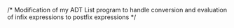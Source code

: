 /* Modification of my ADT List program to handle conversion and evaluation of infix expressions to postfix expressions */
